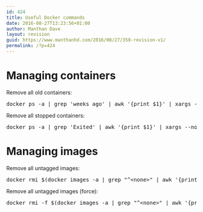 ```yaml
---
id: 424
title: Useful Docker commands
date: 2016-08-27T13:23:56+01:00
author: Manthan Dave
layout: revision
guid: https://www.manthanhd.com/2016/08/27/350-revision-v1/
permalink: /?p=424
---
```

<h1>Managing containers</h1>
Remove all old containers:
<pre class="lang:sh decode:true">docker ps -a | grep 'weeks ago' | awk '{print $1}' | xargs --no-run-if-empty docker rm</pre>
Remove all stopped containers:

<!--more-->
<pre class="lang:sh decode:true">docker ps -a | grep 'Exited' | awk '{print $1}' | xargs --no-run-if-empty docker rm</pre>
<h1>Managing images</h1>
Remove all untagged images:
<pre class="lang:sh decode:true ">docker rmi $(docker images -a | grep "^&lt;none&gt;" | awk '{print $3}')</pre>
Remove all untagged images (force):
<pre class="lang:sh decode:true ">docker rmi -f $(docker images -a | grep "^&lt;none&gt;" | awk '{print $3}')</pre>
&nbsp;